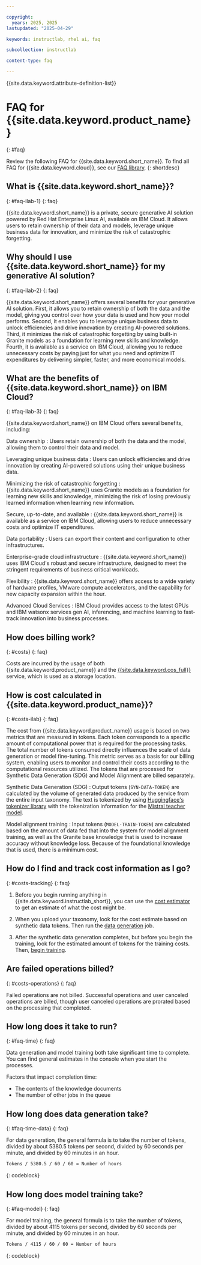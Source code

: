 ```yaml
---

copyright:
  years: 2025, 2025
lastupdated: "2025-04-29"

keywords: instructlab, rhel ai, faq

subcollection: instructlab

content-type: faq

---
```


{{site.data.keyword.attribute-definition-list}}


# FAQ for {{site.data.keyword.product_name}}
{: #faq}


Review the following FAQ for {{site.data.keyword.short_name}}. To find all FAQ for {{site.data.keyword.cloud}}, see our [FAQ library](/docs/faqs).
{: shortdesc}




## What is {{site.data.keyword.short_name}}?
{: #faq-ilab-1}
{: faq}

{{site.data.keyword.short_name}} is a private, secure generative AI solution powered by Red Hat Enterprise Linux AI, available on IBM Cloud. It allows users to retain ownership of their data and models, leverage unique business data for innovation, and minimize the risk of catastrophic forgetting.



## Why should I use {{site.data.keyword.short_name}} for my generative AI solution?
{: #faq-ilab-2}
{: faq}

{{site.data.keyword.short_name}} offers several benefits for your generative AI solution. First, it allows you to retain ownership of both the data and the model, giving you control over how your data is used and how your model performs. Second, it enables you to leverage unique business data to unlock efficiencies and drive innovation by creating AI-powered solutions. Third, it minimizes the risk of catastrophic forgetting by using built-in Granite models as a foundation for learning new skills and knowledge. Fourth, it is available as a service on IBM Cloud, allowing you to reduce unnecessary costs by paying just for what you need and optimize IT expenditures by delivering simpler, faster, and more economical models.

## What are the benefits of {{site.data.keyword.short_name}} on IBM Cloud?
{: #faq-ilab-3}
{: faq}

{{site.data.keyword.short_name}} on IBM Cloud offers several benefits, including:

Data ownership
:   Users retain ownership of both the data and the model, allowing them to control their data and model.

Leveraging unique business data
:   Users can unlock efficiencies and drive innovation by creating AI-powered solutions using their unique business data.

Minimizing the risk of catastrophic forgetting
:   {{site.data.keyword.short_name}} uses Granite models as a foundation for learning new skills and knowledge, minimizing the risk of losing previously learned information when learning new information.

Secure, up-to-date, and available
:   {{site.data.keyword.short_name}} is available as a service on IBM Cloud, allowing users to reduce unnecessary costs and optimize IT expenditures.

Data portability
:   Users can export their content and configuration to other infrastructures.

Enterprise-grade cloud infrastructure
:   {{site.data.keyword.short_name}} uses IBM Cloud's robust and secure infrastructure, designed to meet the stringent requirements of business critical workloads.

Flexibility
:   {{site.data.keyword.short_name}} offers access to a wide variety of hardware profiles, VMware compute accelerators, and the capability for new capacity expansion within the hour.

Advanced Cloud Services
:   IBM Cloud provides access to the latest GPUs and IBM watsonx services gen AI, inferencing, and machine learning to fast-track innovation into business processes.


## How does billing work?
{: #costs}
{: faq}

Costs are incurred by the usage of both {{site.data.keyword.product_name}} and the [{{site.data.keyword.cos_full}}](https://cloud.ibm.com/objectstorage/create#pricing) service, which is used as a storage location.


## How is cost calculated in {{site.data.keyword.product_name}}?
{: #costs-ilab}
{: faq}

The cost from {{site.data.keyword.product_name}} usage is based on two metrics that are measured in tokens. Each token corresponds to a specific amount of computational power that is required for the processing tasks. The total number of tokens consumed directly influences the scale of data generation or model fine-tuning. This metric serves as a basis for our billing system, enabling users to monitor and control their costs according to the computational resources utilized. The tokens that are processed for Synthetic Data Generation (SDG) and Model Alignment are billed separately.

Synthetic Data Generation (SDG)
:   Output tokens (`SYN-DATA-TOKEN`) are calculated by the volume of generated data produced by the service from the entire input taxonomy. The text is tokenized by using [Huggingface's tokenizer library](https://huggingface.co/docs/transformers/en/main_classes/tokenizer) with the tokenization information for the [Mistral teacher model](https://huggingface.co/docs/transformers/main/en/model_doc/mistral#mistral). 

Model alignment training
:   Input tokens (`MODEL-TRAIN-TOKEN`) are calculated based on the amount of data fed that into the system for model alignment training, as well as the Granite base knowledge that is used to increase accuracy without knowledge loss. Because of the foundational knowledge that is used, there is a minimum cost.




## How do I find and track cost information as I go?
{: #costs-tracking}
{: faq}

1. Before you begin running anything in {{site.data.keyword.instructlab_short}}, you can use the [cost estimator](https://cloud.ibm.com/estimator) to get an estimate of what the cost might be.

1. When you upload your taxonomy, look for the cost estimate based on synthetic data tokens. Then run the [data generation](/docs/{{site.data.keyword.subcollection}}?topic={{site.data.keyword.subcollection}}-data-generate) job.

1. After the synthetic data generation completes, but before you begin the training, look for the estimated amount of tokens for the training costs. Then, [begin training](/docs/{{site.data.keyword.subcollection}}?topic={{site.data.keyword.subcollection}}-model-train).


## Are failed operations billed?
{: #costs-operations}
{: faq}

Failed operations are not billed. Successful operations and user canceled operations are billed, though user canceled operations are prorated based on the processing that completed.



## How long does it take to run?
{: #faq-time}
{: faq}

Data generation and model training both take significant time to complete. You can find general estimates in the console when you start the processes.

Factors that impact completion time:
- The contents of the knowledge documents
- The number of other jobs in the queue

## How long does data generation take?
{: #faq-time-data}
{: faq}

For data generation, the general formula is to take the number of tokens, divided by about 5380.5 tokens per second, divided by 60 seconds per minute, and divided by 60 minutes in an hour.

```txt
Tokens / 5380.5 / 60 / 60 = Number of hours
```
{: codeblock}


## How long does model training take?
{: #faq-model}
{: faq}

For model training, the general formula is to take the number of tokens, divided by about 4115 tokens per second, divided by 60 seconds per minute, and divided by 60 minutes in an hour.

```txt
Tokens / 4115 / 60 / 60 = Number of hours
```
{: codeblock}

